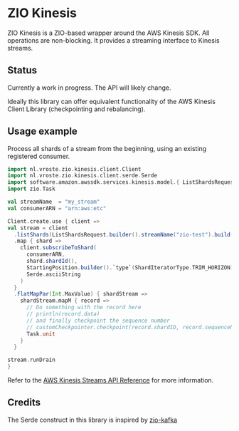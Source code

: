 # ZIO Kinesis

ZIO Kinesis is a ZIO-based wrapper around the AWS Kinesis SDK. All operations are non-blocking. It provides a streaming interface to Kinesis streams.


## Status

Currently a work in progress. The API will likely change.

Ideally this library can offer equivalent functionality of the AWS Kinesis Client Library (checkpointing and rebalancing).


## Usage example

Process all shards of a stream from the beginning, using an existing registered consumer.

```scala
import nl.vroste.zio.kinesis.client.Client
import nl.vroste.zio.kinesis.client.serde.Serde
import software.amazon.awssdk.services.kinesis.model.{ ListShardsRequest, ShardIteratorType, StartingPosition }
import zio.Task

val streamName  = "my_stream"
val consumerARN = "arn:aws:etc"

Client.create.use { client =>
val stream = client
  .listShards(ListShardsRequest.builder().streamName("zio-test").build())
  .map { shard =>
    client.subscribeToShard(
      consumerARN,
      shard.shardId(),
      StartingPosition.builder().`type`(ShardIteratorType.TRIM_HORIZON).build(),
      Serde.asciiString
    )
  }
  .flatMapPar(Int.MaxValue) { shardStream =>
    shardStream.mapM { record =>
      // Do something with the record here
      // println(record.data)
      // and finally checkpoint the sequence number
      // customCheckpointer.checkpoint(record.shardID, record.sequenceNumber)
      Task.unit
    }
  }

stream.runDrain
}
```

Refer to the [AWS Kinesis Streams API Reference](https://docs.aws.amazon.com/kinesis/latest/APIReference/Welcome.html) for more information.

## Credits

The Serde construct in this library is inspired by [zio-kafka](https://github.com/zio/zio-kafka)


